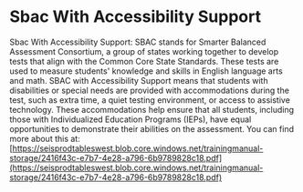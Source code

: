 # Sbac With Accessibility Support
Sbac With Accessibility Support: SBAC stands for Smarter Balanced Assessment Consortium, a group of states working together to develop tests that align with the Common Core State Standards. These tests are used to measure students' knowledge and skills in English language arts and math. SBAC with Accessibility Support means that students with disabilities or special needs are provided with accommodations during the test, such as extra time, a quiet testing environment, or access to assistive technology. These accommodations help ensure that all students, including those with Individualized Education Programs (IEPs), have equal opportunities to demonstrate their abilities on the assessment.
You can find more about this at: [https://seisprodtableswest.blob.core.windows.net/trainingmanual-storage/2416f43c-e7b7-4e28-a796-6b9789828c18.pdf](https://seisprodtableswest.blob.core.windows.net/trainingmanual-storage/2416f43c-e7b7-4e28-a796-6b9789828c18.pdf)